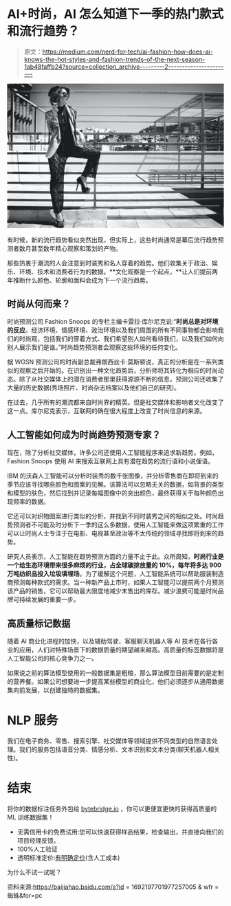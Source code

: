 # AI+时尚，AI 怎么知道下一季的热门款式和流行趋势？

> 原文：<https://medium.com/nerd-for-tech/ai-fashion-how-does-ai-knows-the-hot-styles-and-fashion-trends-of-the-next-season-1ab48faffb24?source=collection_archive---------2----------------------->

![](img/d95395f3fdb924049a5c4a4d061b0c84.png)

有时候，新的流行趋势看似突然出现，但实际上，这些时尚通常是幕后流行趋势预测者数月甚至数年精心观察和策划的产物。

那些热衷于潮流的人会注意到时装秀和名人穿着的趋势。他们收集关于政治、娱乐、环境、技术和消费者行为的数据。**文化观察是一个起点，**让人们提前两年推断什么颜色、轮廓和面料会成为下一个流行趋势。

## **时尚从何而来？**

时尚预测公司 Fashion Snoops 的专栏主编卡雷拉·库尔尼克说:“**时尚总是对环境的反应**。经济环境、情感环境、政治环境以及我们周围的所有不同事物都会影响我们的时尚观，包括我们的穿着方式、我们希望别人如何看待我们，以及我们如何向别人展示我们是谁。”时尚趋势预测者会观察这些环境的任何变化。

据 WGSN 预测公司的时尚副总裁弗朗西丝卡·莫斯顿说，真正的分析是在一系列类似的观察之后开始的。在识别出一种文化趋势后，分析师将其转化为相应的时尚动态。除了从社交媒体上的潜在消费者那里获得源源不断的信息，预测公司还收集了大量的历史数据(秀场照片、时尚杂志档案以及他们自己的研究)。

在过去，几乎所有的潮流都来自时尚界的精英。但是社交媒体和影响者文化改变了这一点。库尔尼克表示，互联网的确在很大程度上改变了时尚信息的来源。

## 人工智能如何成为时尚趋势预测专家？

现在，除了分析社交媒体，许多公司还使用人工智能程序来追求新趋势。例如，Fashion Snoops 使用 AI 来搜索互联网上具有潜在趋势的流行语和小说俚语。

IBM 的沃森人工智能可以分析时装秀的数千张图像，并分析零售商在即将到来的季节应该寻找哪些颜色和图案的见解。该算法可以忽略无关的数据，如背景的类型和模型的肤色，然后找到并记录每幅图像中的突出颜色，最终获得关于每种颜色出现频率的数据。

它还可以对织物图案进行类似的分析，并找到不同时装秀之间的相似之处。时尚趋势预测者不可能及时分析下一季的这么多数据，使用人工智能来做这项繁重的工作可以让时尚人士专注于在电影、电视甚至政治等不太传统的领域寻找即将到来的趋势。

研究人员表示，人工智能在趋势预测方面的力量不止于此。众所周知，**时尚行业是一个给生态环境带来很多麻烦的行业，占全球碳排放量的 10%，每年将多达 900 万吨纺织品投入垃圾填埋场**。为了缓解这个问题，人工智能系统可以帮助服装制造商预测每种款式的需求。当一种新产品上市时，如果人工智能可以提前两个月预测该产品的销售，它可以帮助最大限度地减少未售出的库存。减少浪费可能是时尚品牌可持续发展的重要一步。

## 高质量标记数据

随着 AI 商业化进程的加快，以及辅助驾驶、客服聊天机器人等 AI 技术在各行各业的应用，人们对特殊场景下的数据质量的期望越来越高。高质量的标签数据将是人工智能公司的核心竞争力之一。

如果说之前的算法模型使用的一般数据集是粗粮，那么算法模型目前需要的是定制的营养餐。如果公司想要进一步提高某些模型的商业化，他们必须逐步从通用数据集向前发展，以创建独特的数据集。

# NLP 服务

我们在电子商务、零售、搜索引擎、社交媒体等领域提供不同类型的自然语言处理。我们的服务包括语音分类、情感分析、文本识别和文本分类(聊天机器人相关性)。

# 结束

将你的数据标注任务外包给 [bytebridge.io](https://tinyurl.com/2p979dc2) ，你可以更便宜更快的获得高质量的 ML 训练数据集！

*   无需信用卡的免费试用:您可以快速获得样品结果，检查输出，并直接向我们的项目经理反馈。
*   100%人工验证
*   透明标准定价:[有明确定价](https://www.bytebridge.io/#/?module=price)(含人工成本)

为什么不试一试呢？

资料来源:https://baijiahao.baidu.com/s?id = 1692197701977257005 & wfr =蜘蛛&for=pc